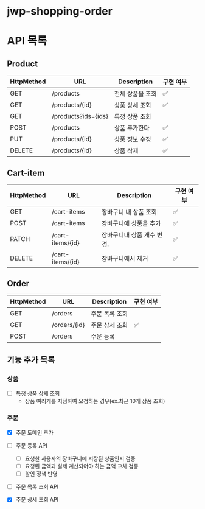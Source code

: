 # jwp-shopping-order

# API 목록

## Product

| HttpMethod | URL                 | Description | 구현 여부 |
|------------|---------------------|-------------|-------|
| GET        | /products           | 전체 상품을 조회   | ✅     |
| GET        | /products/{id}      | 상품 상세 조회    | ✅     |
| GET        | /products?ids={ids} | 특정 상품 조회    |       |
| POST       | /products           | 상품 추가한다     | ✅     |
| PUT        | /products/{id}      | 상품 정보 수정    | ✅     |
| DELETE     | /products/{id}      | 상품 삭제       | ✅     |

## Cart-item

| HttpMethod | URL              | Description     | 구현 여부 |
|------------|------------------|-----------------|-------|
| GET        | /cart-items      | 장바구니 내 상품 조회    | ✅     |
| POST       | /cart-items      | 장바구니에 상품을 추가    | ✅     |
| PATCH      | /cart-items/{id} | 장바구니내 상품 개수 변경. | ✅     |
| DELETE     | /cart-items/{id} | 장바구니에서 제거       | ✅     |

## Order

| HttpMethod | URL          | Description | 구현 여부 |
|------------|--------------|-------------|-------|
| GET        | /orders      | 주문 목록 조회    |       |
| GET        | /orders/{id} | 주문 상세 조회    | ✅     |
| POST       | /orders      | 주문 등록       |       |

## 기능 추가 목록

### 상품

- [ ] 특정 상품 상세 조회
    - 상품 여러개를 지정하여 요청하는 경우(ex.최근 10개 상품 조회)

### 주문

- [x] 주문 도메인 추가
- [ ] 주문 등록 API
    - [ ] 요청한 사용자의 장바구니에 저장된 상품인지 검증
    - [ ] 요청된 금액과 실제 계산되어야 하는 금액 교차 검증
    - [ ] 할인 정책 반영

- [ ] 주문 목록 조회 API
- [x] 주문 상세 조회 API

